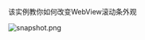 该实例教你如何改变WebView滚动条外观

![snapshot.png](https://github.com/keefo/WebViewScroller/raw/master/snapshot.png "Snapshot")